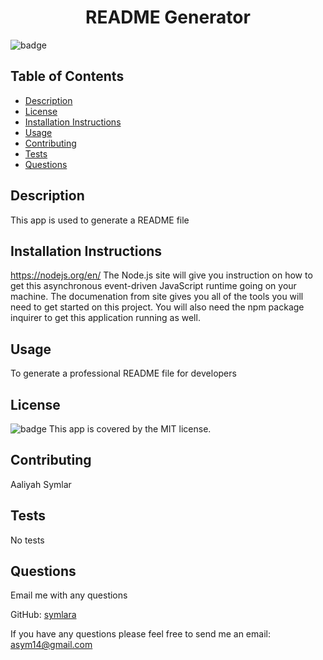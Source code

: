   
  <h1 align="center">README Generator </h1>

  ![badge](https://img.shields.io/badge/license-MIT-brightgreen)<br />
  
  ## Table of Contents
  - [Description](#description)
  - [License](#license)
  - [Installation Instructions](#installation-instructions)
  - [Usage](#usage)
  - [Contributing](#contributing)
  - [Tests](#tests)
  - [Questions](#questions)

  ## Description
  This app is used to generate a README file

  

 ## Installation Instructions
 https://nodejs.org/en/ The Node.js site will give you instruction on how to get this asynchronous event-driven JavaScript runtime going on your machine. The documenation from site gives you all of the tools you will need to get started on this project. You will also need the npm package inquirer to get this application running as well.

 
 ## Usage
 To generate a professional README file for developers

 ## License
 ![badge](https://img.shields.io/badge/license-MIT-brightgreen)
 This app is covered by the MIT license.

 ## Contributing
 Aaliyah Symlar

 ## Tests
 No tests

 ## Questions
 Email me with any questions

GitHub: [symlara](https://github.com/symlara)


If you have any questions please feel free to send me an email: asym14@gmail.com
